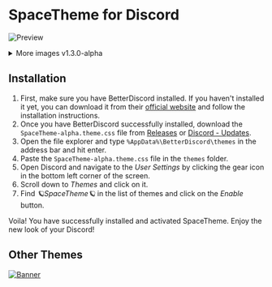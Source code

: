 <!--
> [!NOTE]
> SpaceTheme for Discord is currently paused.
-->

# SpaceTheme for Discord

![Preview](https://i.imgur.com/S0hi5np.png)
<details>
    <summary>More images v1.3.0-alpha</summary>
    <h3>Chat</h3>
    <img src="https://i.imgur.com/XJtsaKE.png">
    <h3>Forum</h3>
    <img src="https://i.imgur.com/SJ7Pbxt.png">
</details>

## Installation
1. First, make sure you have BetterDiscord installed. If you haven't installed it yet, you can download it from their [official website](https://betterdiscord.app) and follow the installation instructions.
1. Once you have BetterDiscord successfully installed, download the `SpaceTheme-alpha.theme.css` file from [Releases](https://github.com/SpaceEnergy/SpaceTheme-Discord/releases) or [⁠Discord - Updates](https://discord.com/channels/1104516050537685144/1104523460052520980).
1. Open the file explorer and type `%AppData%\BetterDiscord\themes` in the address bar and hit enter.
1. Paste the `SpaceTheme-alpha.theme.css` file in the `themes` folder.
1. Open Discord and navigate to the *User Settings* by clicking the gear icon in the bottom left corner of the screen.
1. Scroll down to *Themes* and click on it.
1. Find *🪐SpaceTheme🪐* in the list of themes and click on the *Enable* button.

Voila! You have successfully installed and activated SpaceTheme. Enjoy the new look of your Discord!

## Other Themes
[![Banner](https://i.imgur.com/3OnuvpH.png)](https://github.com/SpaceEnergy/SpaceTheme-Steam)
